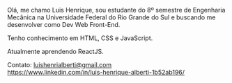 Olá, me chamo Luis Henrique, sou estudante do 8º semestre de Engenharia Mecânica na Universidade Federal do Rio Grande do Sul e buscando me desenvolver como Dev Web Front-End.

Tenho conhecimento em HTML, CSS e JavaScript.

Atualmente aprendendo ReactJS.

Contato:
luishenrialberti@gmail.com <br>
https://www.linkedin.com/in/luis-henrique-alberti-1b52ab196/

<!--
**albertiluis/albertiluis** is a ✨ _special_ ✨ repository because its `README.md` (this file) appears on your GitHub profile.

Here are some ideas to get you started:

- 🔭 I’m currently working on ...
- 🌱 I’m currently learning ...
- 👯 I’m looking to collaborate on ...
- 🤔 I’m looking for help with ...
- 💬 Ask me about ...
- 📫 How to reach me: ...
- 😄 Pronouns: ...
- ⚡ Fun fact: ...
-->
